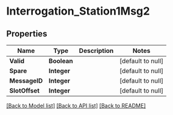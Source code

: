 # Interrogation_Station1Msg2
## Properties

| Name | Type | Description | Notes |
|------------ | ------------- | ------------- | -------------|
| **Valid** | **Boolean** |  | [default to null] |
| **Spare** | **Integer** |  | [default to null] |
| **MessageID** | **Integer** |  | [default to null] |
| **SlotOffset** | **Integer** |  | [default to null] |

[[Back to Model list]](../README.md#documentation-for-models) [[Back to API list]](../README.md#documentation-for-api-endpoints) [[Back to README]](../README.md)

